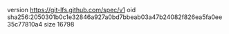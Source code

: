 version https://git-lfs.github.com/spec/v1
oid sha256:2050301b0c1e32846a927a0bd7bbeab03a47b24082f826ea5fa0ee35c77810a4
size 16798
